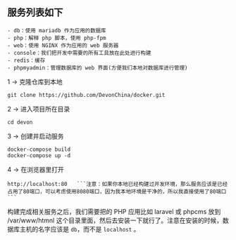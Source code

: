 ## 服务列表如下
```
- db：使用 mariadb 作为应用的数据库
- php：解释 php 脚本，使用 php-fpm
- web：使用 NGINX 作为应用的 web 服务器
- console：我们把开发中需要的所有工具放在此处进行构建
- redis：缓存
- phpmyadmin：管理数据库的 web 界面(方便我们本地对数据库进行管理)
```

1 → 克隆仓库到本地

```
git clone https://github.com/DevonChina/docker.git
```
2 → 进入项目所在目录
```
cd devon
```
3 → 创建并启动服务
```
docker-compose build
docker-compose up -d
```
4 → 在浏览器里打开
```
http://localhost:80   ```注意：如果你本地已经构建过开发环境，那么服务应该是已经占用了80端口，可以考虑使用8080端口，因为我本地环境是干净的，所以我直接使用了80端口```

```

构建完成相关服务之后，我们需要把的 PHP 应用比如 laravel 或 phpcms 放到 /var/www/htmnl 这个目录里面，然后去安装一下就行了。注意在安装的时候，数据库主机的名字应该是 `db`，而不是 `localhost` 。
